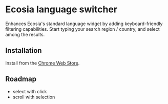 # Ecosia language switcher

Enhances Ecosia's standard language widget by adding keyboard-friendly filtering capabilities. Start typing your search region / country, and select among the results.

## Installation
Install from the [Chrome Web Store](https://chrome.google.com/webstore/detail/ecosia-language-switcher/ahpbjigmmihlomifamfhleiopkemoala).

## Roadmap
- select with click
- scroll with selection
